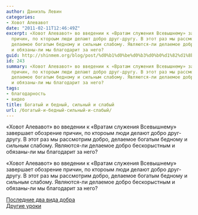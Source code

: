 ```yaml
---
author: Даниэль Левин
categories:
- Ховот Алевавот
date: "2011-02-11T12:46:49Z"
excerpt: «Ховот Алевавот» во введении к «Вратам служения Всевышнему» завершает обозрение
  причин, по ктороым люди делают добро друг-другу. В этот раз мы рассмотрим добро,
  делаемое богатым бедному и сильным слабому. Являются-ли делаемое добро бескорыстным
  и обязаны-ли мы благодарит за него?
guid: http://shinmem.org/blog/post/%d0%b1%d0%be%d0%b3%d0%b0%d1%82%d1%8b%d0%b9-%d0%b8-%d0%b1%d0%b5%d0%b4%d0%bd%d1%8b%d0%b9-%d1%81%d0%b8%d0%bb%d1%8c%d0%bd%d1%8b%d0%b9-%d0%b8-%d1%81%d0%bb%d0%b0%d0%b1%d1%8b%d0%b9
id: 243
summary: «Ховот Алевавот» во введении к «Вратам служения Всевышнему» завершает обозрение
  причин, по ктороым люди делают добро друг-другу. В этот раз мы рассмотрим добро,
  делаемое богатым бедному и сильным слабому. Являются-ли делаемое добро бескорыстным
  и обязаны-ли мы благодарит за него?
tags:
- благодарность
- видео
title: Богатый и бедный, сильный и слабый
url: /богатый-и-бедный-сильный-и-слабый/
---
```

«Ховот Алевавот» во введении к «Вратам служения Всевышнему» завершает обозрение причин, по ктороым люди делают добро друг-другу. В этот раз мы рассмотрим добро, делаемое богатым бедному и сильным слабому. Являются-ли делаемое добро бескорыстным и обязаны-ли мы благодарит за него?<!--more-->

«Ховот Алевавот» во введении к «Вратам служения Всевышнему» завершает обозрение причин, по ктороым люди делают добро друг-другу. В этот раз мы рассмотрим добро, делаемое богатым бедному и сильным слабому. Являются-ли делаемое добро бескорыстным и обязаны-ли мы благодарит за него?



[Последние два вида добра](http://vimeo.com/19492656)  
[Другие уроки](http://vimeo.com/shinmem)